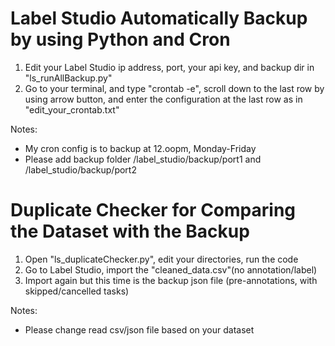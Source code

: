 # Label Studio Automatically Backup by using Python and Cron

1. Edit your Label Studio ip address, port, your api key, and backup dir in "ls_runAllBackup.py"
2. Go to your terminal, and type "crontab -e", scroll down to the last row by using arrow button, and enter the configuration at the last row as in "edit_your_crontab.txt"

Notes:
- My cron config is to backup at 12.oopm, Monday-Friday
- Please add backup folder /label_studio/backup/port1 and /label_studio/backup/port2

# Duplicate Checker for Comparing the Dataset with the Backup

1. Open "ls_duplicateChecker.py", edit your directories, run the code
2. Go to Label Studio, import the "cleaned_data.csv"(no annotation/label)
3. Import again but this time is the backup json file (pre-annotations, with skipped/cancelled tasks)

Notes:
- Please change read csv/json file based on your dataset
